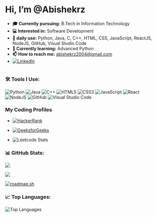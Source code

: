 # Hi, I’m @Abishekrz

- **🎓 Currently pursuing:** B.Tech in Information Technology  
- **💻 Interested in:** Software Development  
- **🚀 daily use:** Python, Java, C, C++, HTML, CSS, JavaScript, ReactJS, NodeJS, GitHub, Visual Studio Code  
- **🌱 Currently learning:**  Advanced Python
- **📫 How to reach me:** abishekrz2004@gmail.com
-  [![LinkedIn](https://img.icons8.com/color/48/000000/linkedin.png)](https://www.linkedin.com/in/r-s-abishek-668380282)
 

#
### 🛠 Tools I Use:

![Python](https://img.icons8.com/color/48/000000/python--v1.png) ![Java](https://img.icons8.com/color/48/000000/java-coffee-cup-logo--v1.png) ![C++](https://img.icons8.com/color/48/000000/c-plus-plus-logo.png) ![HTML5](https://img.icons8.com/color/48/000000/html-5--v1.png) ![CSS3](https://img.icons8.com/color/48/000000/css3.png) ![JavaScript](https://img.icons8.com/color/48/000000/javascript--v1.png) ![React](https://img.icons8.com/color/48/000000/react-native.png) ![NodeJS](https://img.icons8.com/color/48/000000/nodejs.png) ![GitHub](https://img.icons8.com/ios-glyphs/48/000000/github.png) ![Visual Studio Code](https://img.icons8.com/color/48/000000/visual-studio-code-2019.png)






### My Coding Profiles

- [![HackerRank](https://img.shields.io/badge/HackerRank-Profile-2EC866?logo=HackerRank&style=for-the-badge)](https://www.hackerrank.com/profile/abishekrz2004/)
  
- [![GeeksforGeeks](https://upload.wikimedia.org/wikipedia/commons/4/43/GeeksforGeeks.svg)](https://www.geeksforgeeks.org/user/abishek001/)
   
- ![Leetcode Stats](https://leetcard.jacoblin.cool/abishekrz2004?ext=heatmap) 


### 📊 GitHub Stats:
![](https://github-readme-stats.vercel.app/api?username=Abishekrz&theme=tokyonight&hide_border=false&include_all_commits=true&count_private=true)<br/>

![](https://github-readme-streak-stats.herokuapp.com/?user=Abishekrz&theme=tokyonight&hide_border=false)<br/>

[![roadmap.sh](https://roadmap.sh/card/tall/67ad86517fd6a04b6f4ffd57?variant=dark)](https://roadmap.sh)

### 📈 Top Languages:

![Top Languages](https://github-readme-stats.vercel.app/api/top-langs/?username=Abishekrz&layout=compact&theme=radical)

